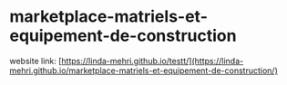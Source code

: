 # marketplace-matriels-et-equipement-de-construction
website link: [https://linda-mehri.github.io/testt/](https://linda-mehri.github.io/marketplace-matriels-et-equipement-de-construction/)
